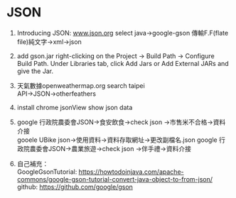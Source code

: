 # JSON
1. Introducing JSON: www.json.org
	 select java->google-gson
	 傳輸F.F(flate file)純文字->xml->json		
		  
2. add gson.jar
	 right-clicking on the Project → Build Path → Configure Build Path. Under Libraries tab, 
	 click Add Jars or Add External JARs and give the Jar.
		 	
3. 天氣數據openweathermap.org
	 search taipei  
   API->JSON->otherfeathers
		 		
3. install chrome jsonView
	 show json data	 

4. google 行政院農委會JSON->食安飲食->check json ->市售米不合格->資料介接	
	 gooele UBike json->使用資料->資料存取網址->更改副檔名.json
	 google 行政院農委會JSON->農業旅遊->check json ->伴手禮->資料介接
		  
5. 自己補充：	
	 GoogleGsonTutorial: https://howtodoinjava.com/apache-commons/google-gson-tutorial-convert-java-object-to-from-json/
	 github: https://github.com/google/gson
